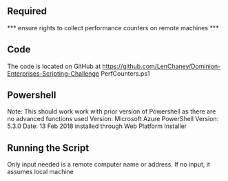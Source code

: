 Required
--------
*** ensure rights to collect performance counters on remote machines ***

Code
----
The code is located on GitHub at https://github.com/LenChaney/Dominion-Enterprises-Scripting-Challenge 
PerfCounters.ps1

Powershell
----------
Note:  This should work work with prior version of Powershell as there are no advanced functions used
Version: 
	Microsoft Azure PowerShell 
	Version: 5.3.0 
	Date: 13 Feb 2018 
installed through Web Platform Installer

Running the Script
------------------
Only input needed is a remote computer name or address.  If no input, it assumes local machine


